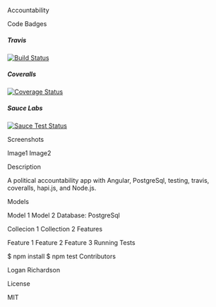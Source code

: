 Accountability

Code Badges

##### Travis
[![Build Status](https://travis-ci.org/GLoganDR/accountability.svg?branch=master)](https://travis-ci.org/GLoganDR/accountability)

##### Coveralls
[![Coverage Status](https://coveralls.io/repos/GLoganDR/accountability/badge.png?branch=master)](https://coveralls.io/r/GLoganDR/accountability?branch=master)

##### Sauce Labs
[![Sauce Test Status](https://saucelabs.com/browser-matrix/logan-accountability.svg)](https://saucelabs.com/u/logan-accountability)


Screenshots

Image1 Image2

Description

A political accountability app with Angular, PostgreSql, testing, travis, coveralls, hapi.js, and Node.js.

Models

Model 1
Model 2
Database: PostgreSql

Collecion 1
Collection 2
Features

Feature 1
Feature 2
Feature 3
Running Tests

$ npm install
$ npm test
Contributors

Logan Richardson

License

MIT
